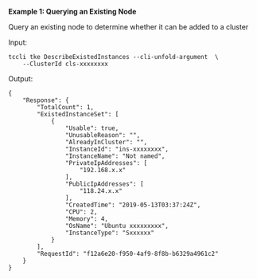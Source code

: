 **Example 1: Querying an Existing Node**

Query an existing node to determine whether it can be added to a cluster

Input: 

```
tccli tke DescribeExistedInstances --cli-unfold-argument  \
    --ClusterId cls-xxxxxxxx
```

Output: 
```
{
    "Response": {
        "TotalCount": 1,
        "ExistedInstanceSet": [
            {
                "Usable": true,
                "UnusableReason": "",
                "AlreadyInCluster": "",
                "InstanceId": "ins-xxxxxxxx",
                "InstanceName": "Not named",
                "PrivateIpAddresses": [
                    "192.168.x.x"
                ],
                "PublicIpAddresses": [
                    "118.24.x.x"
                ],
                "CreatedTime": "2019-05-13T03:37:24Z",
                "CPU": 2,
                "Memory": 4,
                "OsName": "Ubuntu xxxxxxxxx",
                "InstanceType": "Sxxxxxx"
            }
        ],
        "RequestId": "f12a6e20-f950-4af9-8f8b-b6329a4961c2"
    }
}
```

